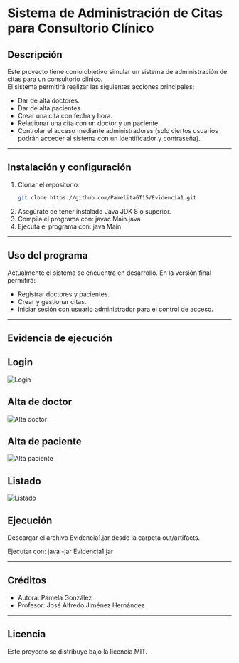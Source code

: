 # Sistema de Administración de Citas para Consultorio Clínico
## Descripción
Este proyecto tiene como objetivo simular un sistema de administración de citas para un consultorio clínico.  
El sistema permitirá realizar las siguientes acciones principales:  
- Dar de alta doctores.  
- Dar de alta pacientes.  
- Crear una cita con fecha y hora.  
- Relacionar una cita con un doctor y un paciente.  
- Controlar el acceso mediante administradores (solo ciertos usuarios podrán acceder al sistema con un identificador y contraseña).  

---

## Instalación y configuración
1. Clonar el repositorio:
   ```bash
   git clone https://github.com/PamelitaGT15/Evidencia1.git
2. Asegúrate de tener instalado Java JDK 8 o superior.
3. Compila el programa con:
javac Main.java
4. Ejecuta el programa con:
java Main

---
## Uso del programa

Actualmente el sistema se encuentra en desarrollo.
En la versión final permitirá:

- Registrar doctores y pacientes.
- Crear y gestionar citas.
- Iniciar sesión con usuario administrador para el control de acceso.
---
## Evidencia de ejecución
## Login
![Login](docu/Inicio.png)

## Alta de doctor
![Alta doctor](docu/Doctor.png)

## Alta de paciente
![Alta paciente](docu/Paciente.png)

## Listado
![Listado](docu/Lista.png)

## Ejecución

Descargar el archivo Evidencia1.jar desde la carpeta out/artifacts.

Ejecutar con:
java -jar Evidencia1.jar

---
## Créditos
- Autora: Pamela González
- Profesor: José Alfredo Jiménez Hernández

---
## Licencia
Este proyecto se distribuye bajo la licencia MIT.
